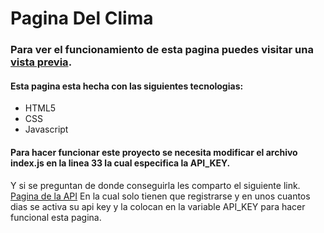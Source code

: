 # Pagina Del Clima
### Para ver el funcionamiento de esta pagina puedes visitar una [vista previa](https://paginadelclima.000webhostapp.com/index.html).
#### Esta pagina esta hecha con las siguientes tecnologias:
- HTML5
- CSS
- Javascript

#### Para hacer funcionar este proyecto se necesita modificar el archivo index.js en la linea 33 la cual especifica la API_KEY.
Y si se preguntan de donde conseguirla les comparto el siguiente link.
[Pagina de la API](https://openweathermap.org/)
En la cual solo tienen que registrarse y en unos cuantos dias se activa su api key y la colocan en la variable API_KEY para hacer funcional esta pagina.
